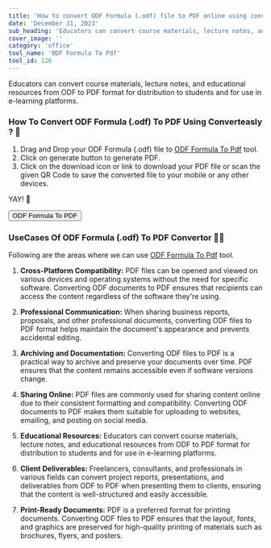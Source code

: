 ```yaml
---
title: 'How to convert ODF Formula (.odf) file to PDF online using converteasly ?'
date: 'December 31, 2023'
sub_heading: 'Educators can convert course materials, lecture notes, and educational resources from ODF to PDF format for distribution to students'
cover_image: ''
category: 'office'
tool_name: 'ODF Formula To Pdf'
tool_id: 126
---
```


Educators can convert course materials, lecture notes, and educational resources from ODF to PDF format for distribution to students and for use in e-learning platforms.

### How To Convert ODF Formula (.odf) To PDF Using Converteasly ? 📄

1. Drag and Drop your ODF Formula (.odf) file to [ODF Formula To Pdf](https://www.converteasly.com/uploads/odf-formula-to-pdf/126) tool.
2. Click on generate button to generate PDF.
3. Click on the download icon or link to download your PDF file or scan the given QR Code to save the converted file to your mobile or any other devices.

YAY! 🥳 

<button url='https://www.converteasly.com/uploads/odf-formula-to-pdf/126'>ODF Formula To PDF</button>

### UseCases Of ODF Formula (.odf) To PDF Convertor 🙇‍♀️

Following are the areas where we can use [ODF Formula To Pdf](https://www.converteasly.com/uploads/odf-formula-to-pdf/126) tool.

1. **Cross-Platform Compatibility:** PDF files can be opened and viewed on various devices and operating systems without the need for specific software. Converting ODF documents to PDF ensures that recipients can access the content regardless of the software they're using.

2. **Professional Communication:** When sharing business reports, proposals, and other professional documents, converting ODF files to PDF format helps maintain the document's appearance and prevents accidental editing.

3. **Archiving and Documentation:** Converting ODF files to PDF is a practical way to archive and preserve your documents over time. PDF ensures that the content remains accessible even if software versions change.

4. **Sharing Online:** PDF files are commonly used for sharing content online due to their consistent formatting and compatibility. Converting ODF documents to PDF makes them suitable for uploading to websites, emailing, and posting on social media.

5. **Educational Resources:** Educators can convert course materials, lecture notes, and educational resources from ODF to PDF format for distribution to students and for use in e-learning platforms.

6. **Client Deliverables:** Freelancers, consultants, and professionals in various fields can convert project reports, presentations, and deliverables from ODF to PDF when presenting them to clients, ensuring that the content is well-structured and easily accessible.

7. **Print-Ready Documents:** PDF is a preferred format for printing documents. Converting ODF files to PDF ensures that the layout, fonts, and graphics are preserved for high-quality printing of materials such as brochures, flyers, and posters.


